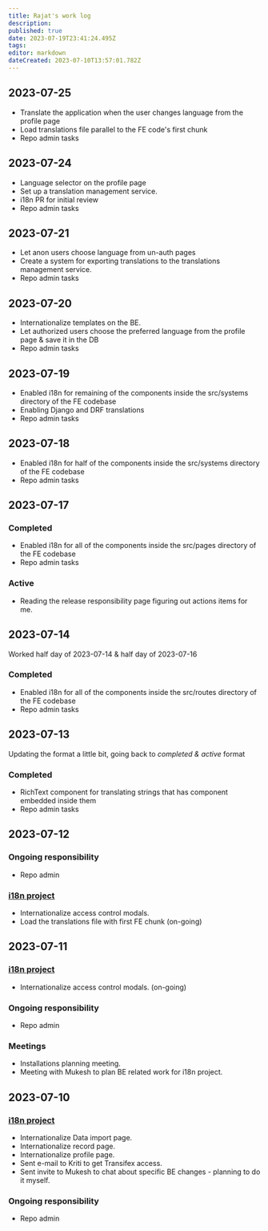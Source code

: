 ```yaml
---
title: Rajat's work log
description: 
published: true
date: 2023-07-19T23:41:24.495Z
tags: 
editor: markdown
dateCreated: 2023-07-10T13:57:01.782Z
---
```


## 2023-07-25

- Translate the application when the user changes language from the profile page
- Load translations file parallel to the FE code's first chunk
- Repo admin tasks

## 2023-07-24

- Language selector on the profile page
- Set up a translation management service.
- i18n PR for initial review
- Repo admin tasks

## 2023-07-21

- Let anon users choose language from un-auth pages
- Create a system for exporting translations to the translations management service.
- Repo admin tasks

## 2023-07-20

- Internationalize templates on the BE.
- Let authorized users choose the preferred language from the profile page & save it in the DB
- Repo admin tasks

## 2023-07-19

- Enabled i18n for remaining of the components inside the src/systems directory of the FE codebase
- Enabling Django and DRF translations
- Repo admin tasks

## 2023-07-18

- Enabled i18n for half of the components inside the src/systems directory of the FE codebase
- Repo admin tasks

## 2023-07-17

### Completed

- Enabled i18n for all of the components inside the src/pages directory of the FE codebase
- Repo admin tasks

### Active

- Reading the release responsibility page figuring out actions items for me.

## 2023-07-14

Worked half day of 2023-07-14 & half day of 2023-07-16

### Completed

- Enabled i18n for all of the components inside the src/routes directory of the FE codebase
- Repo admin tasks

## 2023-07-13

Updating the format a little bit, going back to _completed & active_ format

### Completed

- RichText component for translating strings that has component embedded inside them
- Repo admin tasks

## 2023-07-12

### Ongoing responsibility

- Repo admin

### [i18n project](https://wiki.mathesar.org/en/projects/internationalization)

- Internationalize access control modals.
- Load the translations file with first FE chunk (on-going)

## 2023-07-11

### [i18n project](https://wiki.mathesar.org/en/projects/internationalization)

- Internationalize access control modals. (on-going)

### Ongoing responsibility

- Repo admin

### Meetings

- Installations planning meeting.
- Meeting with Mukesh to plan BE related work for i18n project.

## 2023-07-10

### [i18n project](https://wiki.mathesar.org/en/projects/internationalization)

- Internationalize Data import page.
- Internationalize record page.
- Internationalize profile page.
- Sent e-mail to Kriti to get Transifex access.
- Sent invite to Mukesh to chat about specific BE changes - planning to do it myself.

### Ongoing responsibility

- Repo admin
